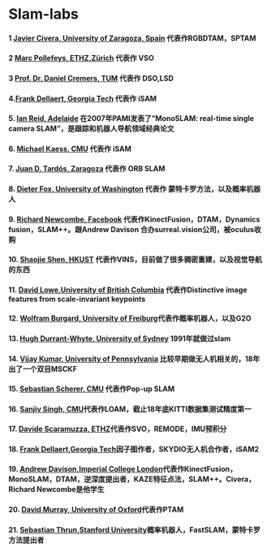 # Slam-labs

#### 1 [Javier Civera, University of Zaragoza, Spain](http://webdiis.unizar.es/~jcivera/index.html) 代表作RGBDTAM，SPTAM
#### 2 [Marc Pollefeys, ETHZ,Zürich](https://cvg.ethz.ch/people/faculty/) 代表作 VSO
#### 3 [Prof. Dr. Daniel Cremers, TUM](https://vision.in.tum.de/) 代表作 DSO,LSD
#### 4.[Frank Dellaert, Georgia Tech](https://www.cc.gatech.edu/~dellaert/FrankDellaert/Frank_Dellaert/Frank_Dellaert.html) 代表作 iSAM
#### 5. [Ian Reid, Adelaide](https://cs.adelaide.edu.au/~ianr/) 在2007年PAMI发表了”MonoSLAM: real-time single camera SLAM”，是跟踪和机器人导航领域经典论文
#### 6. [Michael Kaess, CMU](https://frc.ri.cmu.edu/~kaess/) 代表作 iSAM
#### 7. [Juan D. Tardós, Zaragoza](http://robots.unizar.es/members/) 代表作 ORB SLAM
#### 8. [Dieter Fox, University of Washington](http://rse-lab.cs.washington.edu/) 代表作 蒙特卡罗方法，以及概率机器人
#### 9. [Richard Newcombe, Facebook](http://surreal.vision/) 代表作KinectFusion，DTAM，Dynamics fusion，SLAM++。跟Andrew Davison 合办surreal.vision公司，被oculus收购
#### 10. [Shaojie Shen, HKUST](http://uav.ust.hk/group/) 代表作VINS，目前做了很多稠密重建，以及视觉导航的东西
#### 11. [David Lowe,University of British Columbia](https://www.cs.ubc.ca/~lowe/home.html) 代表作Distinctive image features from scale-invariant keypoints
#### 12. [Wolfram Burgard, University of Freiburg](http://www2.informatik.uni-freiburg.de/~burgard/)代表作概率机器人，以及G2O
#### 13. [Hugh Durrant-Whyte, University of Sydney](https://sydney.edu.au/engineering/people/hugh.durrantwhyte.php) 1991年就做过slam 
#### 14. [Vijay Kumar, University of Pennsylvania](https://www.kumarrobotics.org/) 比较早期做无人机相关的，18年出了一个双目MSCKF
#### 15. [Sebastian Scherer, CMU](https://www.ri.cmu.edu/ri-faculty/sebastian-scherer/) 代表作Pop-up SLAM
#### 16. [Sanjiv Singh, CMU](https://www.ri.cmu.edu/ri-faculty/sanjiv-singh/)代表作LOAM，截止18年底KITTI数据集测试精度第一
#### 17. [Davide Scaramuzza, ETHZ](http://rpg.ifi.uzh.ch/people_scaramuzza.html)代表作SVO，REMODE，IMU预积分
#### 18. [Frank Dellaert,Georgia Tech](http://frank.dellaert.com/)因子图作者，SKYDIO无人机合作者，iSAM2
#### 19. [Andrew Davison,Imperial College London](https://www.doc.ic.ac.uk/~ajd/)代表作KinectFusion，MonoSLAM，DTAM，逆深度提出者，KAZE特征点法，SLAM++。Civera，Richard Newcombe是他学生
#### 20. [David Murray, University of Oxford](http://www.robots.ox.ac.uk/~dwm/)代表作PTAM
#### 21. [Sebastian Thrun,Stanford University](http://robots.stanford.edu/)概率机器人，FastSLAM，蒙特卡罗方法提出者
